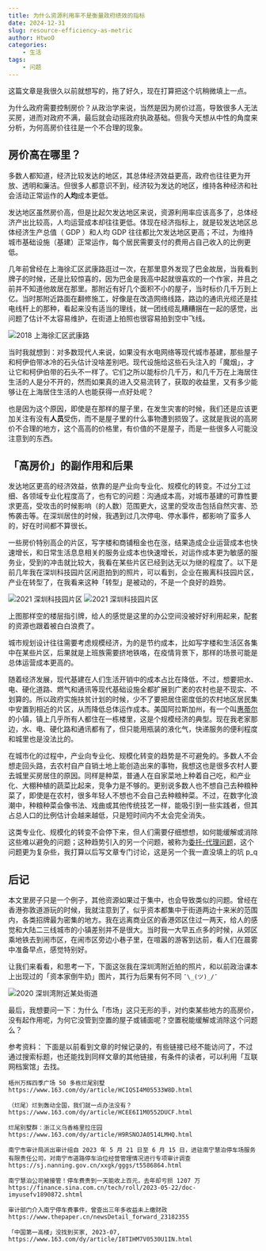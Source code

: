 ```yaml
---
title: 为什么资源利用率不是衡量政府绩效的指标
date: 2024-12-31
slug: resource-efficiency-as-metric
author: HtwoO
categories:
    - 生活
tags:
    - 问题
---
```


这篇文章是我很久以前就想写的，拖了好久，现在打算把这个坑稍微填上一点。

为什么政府需要控制房价？从政治学来说，当然是因为房价过高，导致很多人无法买房，进而对政府不满，最后就会动摇政府执政基础。但我今天想从中性的角度来分析，为何高房价往往是一个不合理的现象。

## 房价高在哪里？
多数人都知道，经济比较发达的地区，其总体经济效益更高，政府也往往更为开放、透明和廉洁。但很多人都意识不到，经济较为发达的地区，维持各种经济和社会活动正常运作的**人均**成本更低。

发达地区虽然房价高，但是比起欠发达地区来说，资源利用率应该高多了，总体经济产出比较高，人均运营成本却往往更低。体现在经济指标上，就是较发达地区总体经济生产总值（ GDP ）和人均 GDP 往往都比欠发达地区更高；不过，为维持城市基础设施（基建）正常运作，每个居民需要支付的费用占自己收入的比例更低。

几年前曾经在上海徐汇区武康路逛过一次，在那里意外发现了巴金故居，当我看到牌子的时候，还是比较惊喜的，因为巴金是我高中起就很喜欢的一个作家，并且之前并不知道他故居在那里。那附近有好几个面积不小的屋子，当时标价几千万到上亿。当时那附近路面在翻修施工，好像是在改造网络线路，路边的通讯光缆还是挂电线杆上的那种，看起来没有适当的理线，就一团线缆乱糟糟捆在一起的感觉，出问题了估计不太容易维护，在街道上拍照也很容易拍到空中飞线。

![2018 上海徐汇区武康路](/media/2018.ShangHai.WuKang.Road.jpg)

当时我就想到：对多数现代人来说，如果没有水电网络等现代城市基建，那些屋子和柯伊伯带冰冷的石头估计没啥差别吧。现代设施给这些石头注入的「魔烟」，才让它和柯伊伯带的石头不一样了。它们之所以能标价几千万，和几千万在上海居住生活的人是分不开的，然而如果真的进入交易流转了，获取的收益里，又有多少能够让在上海居住生活的人也能获得一点好处呢？

也是因为这个原因，即使是在那样的屋子里，在发生灾害的时候，我们还是应该更加关注有没有**人员**受伤，而不是屋子里的什么事物遭到损毁了。这就是我说的高房价不合理的地方，这个高高的价格里，有价值的不是屋子，而是一些很多人可能没注意到的东西。

## 「高房价」的副作用和后果
发达地区更高的经济效益，依靠的是产业向专业化、规模化的转变。不过分工过细、各领域专业化程度高了，也有它的问题：沟通成本高，对城市基建的可靠性要求更高，受攻击的时候影响（的人数）范围更大，这里的受攻击包括自然灾害、恐怖袭击等。在深圳居住的时候，我遇到过几次停电、停水事件，都影响了蛮多人的，好在时间都不算很长。

一些房价特别高企的片区，写字楼和商铺租金也在涨，结果造成企业运营成本也快速增长，和日常生活息息相关的服务业成本也快速增长，对运作成本更为敏感的服务业，受到的冲击就比较大，我看在某些片区已经到达无以为继的程度了。以下是前几年我在深圳科技园片区闲逛拍到的照片，可以看到，企业在搬离科技园片区，产业在转型了，在我看来这种「转型」是被动的，不是一个良好的趋势。

![2021 深圳科技园片区](/media/2021.ShenZhen.ST.park.01.jpg)
![2021 深圳科技园片区](/media/2021.ShenZhen.ST.park.02.jpg)

上图那样空的楼层指引牌，给人的感觉是这里的办公空间没被好好利用起来，配套的资源也跟着被白白浪费了。

城市规划设计往往需要考虑规模经济，为的是节约成本，比如写字楼和生活区各集中在某些片区，后果就是上班族需要挤地铁咯，在疫情背景下，那样的场景可能是总体运营成本更高的。

随着经济发展，现代基建在人们生活开销中的成本占比在降低，不过，想要把水、电、硬化道路、燃气和通讯等现代基础设施全都扩展到广袤的农村也是不现实、不划算的。所以政府实施扶贫计划的时候，少不了要把居住密度低的农村地区居民集中安置到相近的片区，从而降低总体运作成本。美国阿拉斯加州，有一个叫[惠蒂尔](https://zh.wikipedia.org/wiki/%E6%83%A0%E8%92%82%E5%B0%94_(%E9%98%BF%E6%8B%89%E6%96%AF%E5%8A%A0%E5%B7%9E))的小镇，镇上几乎所有人都住在一栋楼里，这是个规模经济的典型。现在我老家那边，水、电、硬化路和通讯都有了，但只能用瓶装的液化气，快递服务的便利程度和城里也是没法比的。

在城市化的过程中，产业向专业化、规模化转变的趋势是不可避免的。多数人不会想走回头路，去农村自产自销土地上能创造出来的事物，我想这也是很多农村人要去城里买房居住的原因。同样是种菜，普通人在自家菜地上种着自己吃，和产业化、大棚种植的蔬菜比起来，竞争力是不够的。更别说多数人也不想自己去种粮种菜了，即使是在农村，很多年轻人不想也不会自己去种粮种菜。不过，在数字化浪潮中，种粮种菜会像书法、戏曲或其他传统技艺一样，能吸引到一些实践者，但其占总人口的比例估计会越来越低，只是短时间内不太会完全消失。

这类专业化、规模化的转变不会停下来，但人们需要仔细想想，如何能缓解或消除这些难以避免的问题；这种趋势引入的另一个问题，被称为[委托-代理问题](https://zh.wikipedia.org/wiki/%E4%BB%A3%E7%90%86%E5%95%8F%E9%A1%8C)，这个问题更为复杂些，我打算以后写文章专门讨论，这是另一个我一直没填上的坑 p_q

## 后记
本文里房子只是一个例子，其他资源如果过于集中，也会导致类似的问题。曾经在香港弥敦道游玩的时候，我就注意到了，似乎资本都集中于街道两边十来米的范围内，各类招牌最为密集的地方。我在远离商业区的香港郊区住过一两天，给人的感觉和大陆二三线城市的小镇差别并不是很大。当时我一大早五点多的时候，从郊区乘地铁去到闹市区，在闹市区旁边小巷子里，在喧嚣的游客到达前，看人们在晨雾中准备早点，感觉特别好。

让我们来看看，和思考一下，下面这张我在深圳湾附近拍的照片，和以前政治课本上出现过的「资本家倒牛奶」图片，其行为后果有何不同 `¯\_(ツ)_/¯`

![2020 深圳湾附近某处街道](/media/2020.ShenZhenBay.jpg)

最后，我想要问一下：为什么「市场」这只无形的手，对约束某些地方的高房价，没有起作用呢，为何它没管到空置的屋子或铺面呢？空置税能缓解或消除这个问题么？

参考资料：
下面是以前看到文章的时候记录的，有些链接已经不能访问了，不过通过搜索标题，也还能找到同样文章的其他链接，有条件的读者，可以利用「互联网档案馆」去找。
```
梧州万辉四季广场 50 多栋烂尾别墅 https://www.163.com/dy/article/HCIQSI4M05533W8D.html

（烂尾）烂到轰动全国，我们就一点办法没有？ https://www.163.com/dy/article/HCEE6I1M0552DUCF.html

烂尾别墅群：浙江义乌香格里拉庄园 https://www.163.com/dy/article/H9RSNOJA0514LMHQ.html

南宁市审计局派出审计组自 2023 年 5 月 21 日至 6 月 15 日，进驻南宁慧泊停车场服务有限责任公司，对南宁市道路停车泊位经营管理情况进行专项审计调查 https://sj.nanning.gov.cn/xxgk/gggs/t5586864.html

南宁慧泊公司被接管！停车费贵到一天能收上百元，去年却亏损 1207 万 https://finance.sina.com.cn/tech/roll/2023-05-22/doc-imyusefv1890872.shtml

审计部门介入南宁停车费事件，曾查出三年多收益未上缴财政 https://www.thepaper.cn/newsDetail_forward_23182355

「中国第一高楼」没找到买家, 2023-07, https://www.163.com/dy/article/I8TIHM7V0530U1IN.html
```
